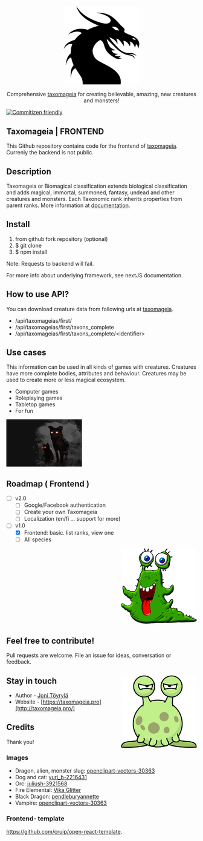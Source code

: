 <p align="center">
  <a href="http://taxomageia.pro/" target="blank"><img src="https://github.com/Nerdman4U/taxomageia-frontend/blob/master/public/images/dragon.png" width="200" alt="dragon" /></a>
</p>

<p align="center">Comprehensive <a href="http://taxomageia.pro" target="_blank">taxomageia</a> for creating believable, amazing, new creatures and monsters!</p>

[![Commitizen friendly](https://img.shields.io/badge/commitizen-friendly-brightgreen.svg)](http://commitizen.github.io/cz-cli/)

<p align="center">

## Taxomageia | FRONTEND

This Github repository contains code for the frontend of <a href="http://taxomageia.pro" target="_blank">taxomageia</a>. Currenly the backend is not public.

## Description

Taxomageia or Biomagical classification extends biological classification and adds magical, immortal, summoned, fantasy, undead and other creatures and monsters. Each Taxonomic rank inherits properties from parent ranks. 
More information at <a href="http://taxomageia.pro/documentation.html" target="_blank">documentation</a>.

## Install

1) from github fork repository (optional)
2) $ git clone <repository>
3) $ npm install

Note: Requests to backend will fail.

For more info about underlying framework, see nextJS documentation.

## How to use API?

You can download creature data from following urls at <a href="http://taxomageia.pro" target="_blank">taxomageia</a>.

- /api/taxomageias/first/
- /api/taxomageias/first/taxons_complete
- /api/taxomageias/first/taxons_complete/\<identifier\>

## Use cases

This information can be used in all kinds of games with creatures. Creatures have more complete bodies, attributes and behaviour. Creatures may be used to create more or less magical ecosystem.

- Computer games
- Roleplaying games
- Tabletop games
- For fun

<p align="left">
  <a href="http://taxomageia.pro/" target="blank"><img src="https://github.com/Nerdman4U/taxomageia-frontend/blob/master/public/images/dog.jpg" width="200" alt="dog and cat" /></a>
</p>

## Roadmap ( Frontend ) 

- [ ] v2.0
  - [ ] Google/Facebook authentication
  - [ ] Create your own Taxomageia
  - [ ] Localization (en/fi ... support for more)

- [ ] v1.0
  - [X] Frontend: basic. list ranks, view one
  - [ ] All species

<p align="right">
  <a href="http://taxomageia.pro/" target="blank"><img src="https://github.com/Nerdman4U/taxomageia-frontend/blob/master/public/images/monster.png" width="200" alt="monster" /></a>
</p>

## Feel free to contribute!

Pull requests are welcome. File an issue for ideas, conversation or feedback. 

<p align="right" style="float:right">
  <a href="http://taxomageia.pro/" target="blank"><img src="https://github.com/Nerdman4U/taxomageia-frontend/blob/master/public/images/alien.png" width="200" alt="alien" /></a>
</p>

## Stay in touch

- Author - [Joni Töyrylä](https://github.com/Nerdman4U)
- Website - [https://taxomageia.pro](http://taxomageia.pro/)

## Credits

Thank you!

### Images 

- Dragon, alien, monster slug: <a href="https://pixabay.com/users/openclipart-vectors-30363/" target="blank">openclipart-vectors-30363</a>
- Dog and cat: <a href="https://pixabay.com/users/yuri_b-2216431/" target="blank">yuri_b-2216431</a>
- Orc: <a href="https://pixabay.com/users/juliush-3921568/." target="blank">juliush-3921568</a>
- Fire Elemental: <a href="https://pixabay.com/users/vika_glitter-6314823/" target="_blank">Vika Glitter</a>
- Black Dragon: <a href="https://pixabay.com/users/pendleburyannette-1860575/" target="_blank">pendleburyannette</a>
- Vampire: <a href="https://pixabay.com/users/openclipart-vectors-30363/" target="_blank">openclipart-vectors-30363</a>

### Frontend- template
https://github.com/cruip/open-react-template.



